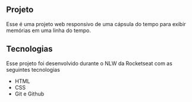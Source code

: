 ## Projeto
Esse é uma projeto web responsivo de uma cápsula do tempo para exibir memórias em uma linha do tempo.

## Tecnologias
Esse projeto foi desenvolvido durante o NLW da Rocketseat com as seguintes tecnologias
 - HTML
 - CSS
 - Git e Github

